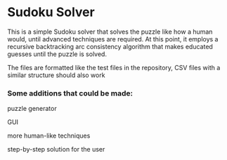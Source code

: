 # Sudoku Solver
This is a simple Sudoku solver that solves the puzzle like how a human would, until advanced techniques are required. At this point, it employs a recursive backtracking arc consistency algorithm that makes educated guesses until the puzzle is solved.

The files are formatted like the test files in the repository, 
CSV files with a similar structure should also work

### Some additions that could be made:
puzzle generator

GUI

more human-like techniques

step-by-step solution for the user
